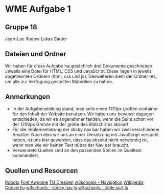 # WME Aufgabe 1

## Gruppe 18
Jean-Luc Rudow 
Lukas Sauter

## Dateien und Ordner
Wir haben für diese Aufgabe hauptsächlich drei Dokumente geschrieben. Jeweils eine Datei für HTML, CSS und JavaScript. 
Diese liegen in jeweils abgetrennten Ordnern (html, css und js). 
Desweiteren dient der Ordner res, um alle zur Verfügung gestellten Materilien zu halten. 

## Anmerkungen
* In der Aufgabenstellung stand, man solle einen 1170px großen container für den Inhalt der Website benutzen. Wir haben uns bewusst dagegen entschieden, da wir es angenehmer fanden, wenn die Seite schon vor der 1200px Grenze mit der größe des Bildschirms skaliert. 
* Für die Implementierung der sticky nav bar haben wir zwei verschiedene Ansätze. Nach dem wir uns an einer Umsetzung mit JavaScript versucht haben, ist uns klar geworden, dass das absolut nicht notwendig ist, wenn man wie wir keinen Text nüber der Nav bar braucht. 
* Verwendete Quellen sind an den passenden Stellen im Quelltext kommentiert. 

## Quellen und Resourcen
[Roboto](https://fonts.googleapis.com/css?family=Roboto) 
[Font Awsome](https://use.fontawesome.com/releases/v5.4.1/css/all.css) 
[TU Dresden](https://mt.inf.tu-dresden.de/study/teaching/ws_18-19/wme_18-19/ueb-wme_18-19/) 
[w3schools - Navigation](https://www.w3schools.com/html/tryit.asp?filename=tryhtml_lists_menu) 
[Wikipedia](https://en.wikipedia.org/wiki/Plain_text) 
[Convertio](https://convertio.co/de/csv-html/) 
[w3schools - sticky nav js](https://www.w3schools.com/howto/howto_js_sticky_header.asp) 
[w3schools - table sort js](https://www.w3schools.com/howto/howto_js_sort_table.asp) 
